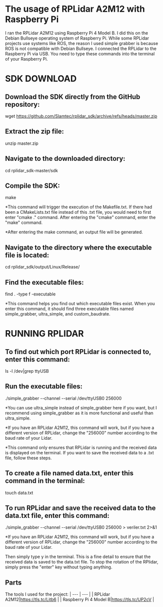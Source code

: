 # The usage of RPLidar A2M12 with Raspberry Pi
I ran the RPLidar A2M12 using Raspberry Pi 4 Model B. I did this on the Debian Bullseye operating system of Raspberry Pi. While some RPLidar projects use systems like ROS, the reason I used simple grabber is because ROS is not compatible with Debian Bullseye. I connected the RPLidar to the Raspberry Pi via USB. You need to type these commands into the terminal of your Raspberry Pi.

# SDK DOWNLOAD
## Download the SDK directly from the GitHub repository:

wget https://github.com/Slamtec/rplidar_sdk/archive/refs/heads/master.zip


## Extract the zip file:

unzip master.zip


## Navigate to the downloaded directory:

cd rplidar_sdk-master/sdk


## Compile the SDK:

make


*This command will trigger the execution of the Makefile.txt. If there had been a CMakeLists.txt file instead of this .txt file, you would need to first enter "cmake ." command. After entering the "cmake" command, enter the "make" command.


*After entering the make command, an output file will be generated.


## Navigate to the directory where the executable file is located:

cd rplidar_sdk/output/Linux/Release/


## Find the executable files:

find . -type f -executable


*This command helps you find out which executable files exist. When you enter this command, it should find three executable files named simple_grabber, ultra_simple, and custom_baudrate.

# RUNNING RPLIDAR
## To find out which port RPLidar is connected to, enter this command:

ls -l /dev|grep ttyUSB


## Run the executable files:

./simple_grabber --channel --serial /dev/ttyUSB0 256000


*You can use ultra_simple instead of simple_grabber here if you want, but I recommend using simple_grabber as it is more functional and useful than ultra_simple.


*If you have an RPLidar A2M12, this command will work, but if you have a different version of RPLidar, change the "256000" number according to the baud rate of your Lidar.


*This command only ensures that RPLidar is running and the received data is displayed on the terminal. If you want to save the received data to a .txt file, follow these steps.


## To create a file named data.txt, enter this command in the terminal:

touch data.txt


## To run RPLidar and save the received data to the data.txt file, enter this command:

./simple_grabber --channel --serial /dev/ttyUSB0 256000 > veriler.txt 2>&1


*If you have an RPLidar A2M12, this command will work, but if you have a different version of RPLidar, change the "256000" number according to the baud rate of your Lidar.


Then simply type y in the terminal. This is a fine detail to ensure that the received data is saved to the data.txt file. To stop the rotation of the RPlidar, simply press the "enter" key without typing anything.    

## Parts

The tools I used for the project:
| --- | --- |
| RPLidar A2M12|https://tls.tc/Litb6 | 
| Raspberry Pi 4 Model B|https://tls.tc/UP2cV |
